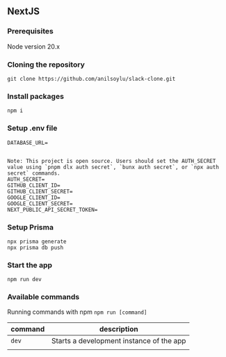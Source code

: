 ## NextJS

### Prerequisites

Node version 20.x

### Cloning the repository

    git clone https://github.com/anilsoylu/slack-clone.git

### Install packages

    npm i

### Setup .env file

    DATABASE_URL=


    Note: This project is open source. Users should set the AUTH_SECRET value using `pnpm dlx auth secret`, `bunx auth secret`, or `npx auth secret` commands.
    AUTH_SECRET=
    GITHUB_CLIENT_ID=
    GITHUB_CLIENT_SECRET=
    GOOGLE_CLIENT_ID=
    GOOGLE_CLIENT_SECRET=
    NEXT_PUBLIC_API_SECRET_TOKEN=

### Setup Prisma

    npx prisma generate
    npx prisma db push

### Start the app

    npm run dev

### Available commands

Running commands with npm `npm run [command]`

| command | description                              |
| ------- | ---------------------------------------- |
| `dev`   | Starts a development instance of the app |
|         |
